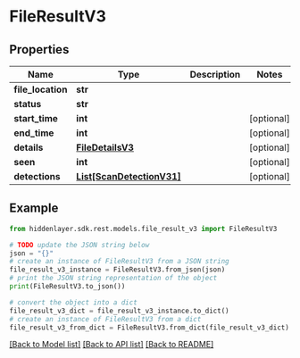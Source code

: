 # FileResultV3


## Properties

Name | Type | Description | Notes
------------ | ------------- | ------------- | -------------
**file_location** | **str** |  | 
**status** | **str** |  | 
**start_time** | **int** |  | [optional] 
**end_time** | **int** |  | [optional] 
**details** | [**FileDetailsV3**](.md) |  | [optional] 
**seen** | **int** |  | [optional] 
**detections** | [**List[ScanDetectionV31]**](ScanDetectionV31.md) |  | [optional] 

## Example

```python
from hiddenlayer.sdk.rest.models.file_result_v3 import FileResultV3

# TODO update the JSON string below
json = "{}"
# create an instance of FileResultV3 from a JSON string
file_result_v3_instance = FileResultV3.from_json(json)
# print the JSON string representation of the object
print(FileResultV3.to_json())

# convert the object into a dict
file_result_v3_dict = file_result_v3_instance.to_dict()
# create an instance of FileResultV3 from a dict
file_result_v3_from_dict = FileResultV3.from_dict(file_result_v3_dict)
```
[[Back to Model list]](../README.md#documentation-for-models) [[Back to API list]](../README.md#documentation-for-api-endpoints) [[Back to README]](../README.md)


